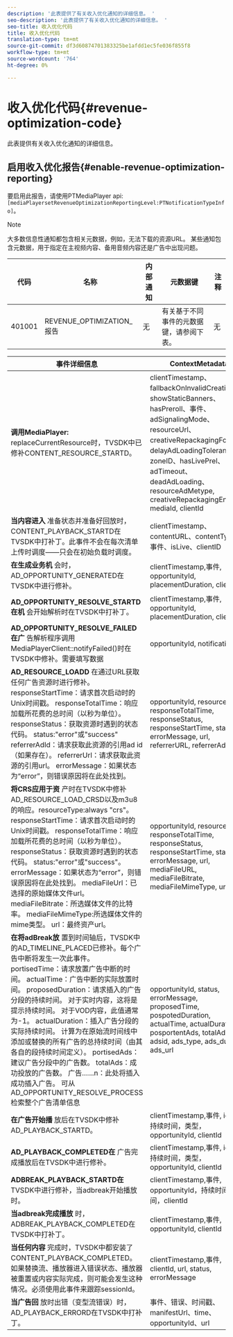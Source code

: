 ```yaml
---
description: '此表提供了有关收入优化通知的详细信息。 '
seo-description: '此表提供了有关收入优化通知的详细信息。 '
seo-title: 收入优化代码
title: 收入优化代码
translation-type: tm+mt
source-git-commit: df3d60874701383325be1afdd1ec5fe036f855f8
workflow-type: tm+mt
source-wordcount: '764'
ht-degree: 0%

---
```



# 收入优化代码{#revenue-optimization-code}

此表提供有关收入优化通知的详细信息。

## 启用收入优化报告{#enable-revenue-optimization-reporting}

要启用此报告，请使用PTMediaPlayer api:`[mediaPlayersetRevenueOptimizationReportingLevel:PTNotificationTypeInfo]`。

>[!NOTE]
>
>大多数信息性通知都包含相关元数据，例如，无法下载的资源URL。 某些通知包含元数据，用于指定在主视频内容、备用音频内容还是广告中出现问题。

| 代码 | 名称 | 内部通知 | 元数据键 | 注释 |
|---|---|---|---|---|
| 401001 | REVENUE_OPTIMIZATION_报告 | 无 | 有关基于不同事件的元数据键，请参阅下表。 | 无 |

| 事件详细信息 | ContextMetadata |
|---|---|
| **调用MediaPlayer:** replaceCurrentResource时，TVSDK中已修补CONTENT_RESOURCE_STARTD。 | clientTimestamp、fallbackOnInvalidCreative、showStaticBanners、hasPreroll、事件、adSignalingMode、resourceUrl、creativeRepackagingFormat、delayAdLoadingTolerance、zoneID、hasLivePrel、adTimeout、deadAdLoading、resourceAdMetype, creativeRepackagingEnabled, mediaId, clientId |
| **当内容进入** 准备状态并准备好回放时，CONTENT_PLAYBACK_STARTD在TVSDK中打补丁。此事件不会在每次清单上传时调度——只会在初始负载时调度。 | clientTimestamp、contentURL、contentType、事件、isLive、clientID |
| **在生成业务机** 会时，AD_OPPORTUNITY_GENERATED在TVSDK中进行修补。 | clientTimestamp,事件, opportunityId, placementDuration, clientId |
| **AD_OPPORTUNITY_RESOLVE_STARTD在机** 会开始解析时在TVSDK中打补丁。 | clientTimestamp,事件, opportunityId, placementDuration, clientId |
| **AD_OPPORTUNITY_RESOLVE_FAILED在广** 告解析程序调用MediaPlayerClient::notifyFailed()时在TVSDK中修补。需要填写数据 | opportunityId, notificationAD |
| **AD_RESOURCE_LOADD** 在通过URL获取任何广告资源时进行修补。responseStartTime：请求首次启动时的Unix时间戳。 responseTotalTime：响应加载所花费的总时间（以秒为单位）。 responseStatus：获取资源时遇到的状态代码。 status:&quot;error&quot;或&quot;success&quot; referrerAdId：请求获取此资源的引用ad id（如果存在）。 referrerUrl：请求获取此资源的引用url。 errorMessage：如果状态为“error”，则错误原因将在此处找到。 | opportunityId, resourceType, responseTotalTime, responseStatus, responseStartTime, status, errorMessage, url, referrerURL, referrerAdId |
| **将CRS应用于资** 产时在TVSDK中修补AD_RESOURCE_LOAD_CRSD以及m3u8的响应。resourceType:always &quot;crs&quot;。 responseStartTime：请求首次启动时的Unix时间戳。 responseTotalTime：响应加载所花费的总时间（以秒为单位）。 responseStatus：获取资源时遇到的状态代码。 status:&quot;error&quot;或&quot;success&quot;。 errorMessage：如果状态为“error”，则错误原因将在此处找到。 mediaFileUrl：已选择的原始媒体文件url。 mediaFileBitrate：所选媒体文件的比特率。 mediaFileMimeType:所选媒体文件的mime类型。 url：最终资产url。 | opportunityId, resourceType, responseTotalTime, responseStatus, responseStartTime, status, errorMessage, url, mediaFileURL, mediaFileBitrate, mediaFileMimeType, url |
| **在将adBreak放** 置到时间轴后，TVSDK中的AD_TIMELINE_PLACED已修补。每个广告中断将发生一次此事件。 portisedTime：请求放置广告中断的时间。 actualTime：广告中断的实际放置时间。 proposedDuration：请求插入的广告分段的持续时间。 对于实时内容，这将是提示持续时间。 对于VOD内容，此值通常为-1。 actualDuration：插入广告分段的实际持续时间。 计算为在原始流时间线中添加或替换的所有广告的总持续时间（由其各自的段持续时间定义）。 portisedAds：建议广告分段中的广告数。 totalAds：成功投放的广告数。 广告……n：此处将插入成功插入广告。 可从AD_OPPORTUNITY_RESOLVE_PROCESS检索整个广告清单信息 | opportunityId, status, errorMessage, proposedTime, pospotedDuration, actualTime, actualDuration, posportentAds, totalAds, adsid, ads_type, ads_duration, ads_url |
| **在广告开始播** 放后在TVSDK中修补AD_PLAYBACK_STARTD。 | clientTimestamp,事件, id, url，持续时间，类型， opportunityId, clientId |
| **AD_PLAYBACK_COMPLETED在** 广告完成播放后在TVSDK中进行修补。 | clientTimestamp,事件, id, url，持续时间，类型， opportunityId, clientId |
| **ADBREAK_PLAYBACK_STARTD在** TVSDK中进行修补，当adbreak开始播放时。 | clientTimestamp,事件, opportunityId，持续时间，时间，clientId |
| **当adbreak完成播放** 时，ADBREAK_PLAYBACK_COMPLETED在TVSDK中打补丁。 | clientTimestamp,事件, opportunityId, clientId |
| **当任何内容** 完成时，TVSDK中都安装了CONTENT_PLAYBACK_COMPLETED。如果替换流、播放器进入错误状态、播放器被重置或内容实际完成，则可能会发生这种情况。必须使用此事件来跟踪sessionId。 | clientTimestamp,事件, clientId, url, status, errorMessage |
| **当广告回** 放时出错（变型流错误）时，AD_PLAYBACK_ERRORD在TVSDK中打补丁。 | 事件、错误、时间戳、manifestUrl、time、opportunityId、url |
